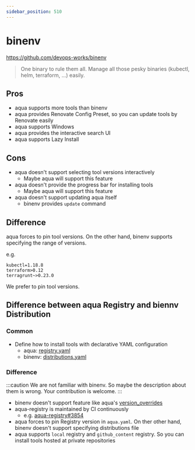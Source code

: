 ```yaml
---
sidebar_position: 510
---
```


# binenv

https://github.com/devops-works/binenv

> One binary to rule them all. Manage all those pesky binaries (kubectl, helm, terraform, ...) easily.

## Pros

* aqua supports more tools than binenv
* aqua provides Renovate Config Preset, so you can update tools by Renovate easily
* aqua supports Windows
* aqua provides the interactive search UI
* aqua supports Lazy Install

## Cons

* aqua doesn't support selecting tool versions interactively
  * Maybe aqua will support this feature
* aqua doesn't provide the progress bar for installing tools
  * Maybe aqua will support this feature
* aqua doesn't support updating aqua itself
  * binenv provides `update` command

## Difference

aqua forces to pin tool versions.
On the other hand, binenv supports specifying the range of versions.

e.g.

```
kubectl=1.18.8
terraform>0.12
terragrunt~>0.23.0
```

We prefer to pin tool versions.

## Difference between aqua Registry and biennv Distribution

### Common

* Define how to install tools with declarative YAML configuration
  * aqua: [registry.yaml](https://github.com/aquaproj/aqua-registry/blob/main/registry.yaml)
  * binenv: [distributions.yaml](https://github.com/devops-works/binenv/blob/develop/distributions/distributions.yaml)

### Difference

:::caution
We are not familiar with binenv.
So maybe the description about them is wrong.
Your contribution is welcome.
:::

* binenv doesn't support feature like aqua's [version_overrides](/docs/reference/registry-config/version-overrides)
* aqua-registry is maintained by CI continuously
  * e.g. [aqua-registry#3854](https://github.com/aquaproj/aqua-registry/pull/3854#issuecomment-1150481845)
* aqua forces to pin Registry version in `aqua.yaml`. On ther other hand, binenv doesn't support specifying distributions file
* aqua supports `local` registry and `github_content` registry. So you can install tools hosted at private repositories
